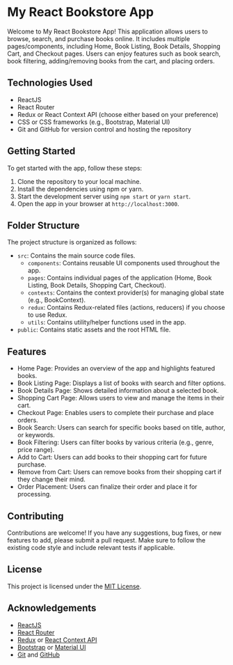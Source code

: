 # My React Bookstore App

Welcome to My React Bookstore App! This application allows users to browse, search, and purchase books online. It includes multiple pages/components, including Home, Book Listing, Book Details, Shopping Cart, and Checkout pages. Users can enjoy features such as book search, book filtering, adding/removing books from the cart, and placing orders.

## Technologies Used

- ReactJS
- React Router
- Redux or React Context API (choose either based on your preference)
- CSS or CSS frameworks (e.g., Bootstrap, Material UI)
- Git and GitHub for version control and hosting the repository

## Getting Started

To get started with the app, follow these steps:

1. Clone the repository to your local machine.
2. Install the dependencies using npm or yarn.
3. Start the development server using `npm start` or `yarn start`.
4. Open the app in your browser at `http://localhost:3000`.

## Folder Structure

The project structure is organized as follows:

- `src`: Contains the main source code files.
  - `components`: Contains reusable UI components used throughout the app.
  - `pages`: Contains individual pages of the application (Home, Book Listing, Book Details, Shopping Cart, Checkout).
  - `contexts`: Contains the context provider(s) for managing global state (e.g., BookContext).
  - `redux`: Contains Redux-related files (actions, reducers) if you choose to use Redux.
  - `utils`: Contains utility/helper functions used in the app.
- `public`: Contains static assets and the root HTML file.

## Features

- Home Page: Provides an overview of the app and highlights featured books.
- Book Listing Page: Displays a list of books with search and filter options.
- Book Details Page: Shows detailed information about a selected book.
- Shopping Cart Page: Allows users to view and manage the items in their cart.
- Checkout Page: Enables users to complete their purchase and place orders.
- Book Search: Users can search for specific books based on title, author, or keywords.
- Book Filtering: Users can filter books by various criteria (e.g., genre, price range).
- Add to Cart: Users can add books to their shopping cart for future purchase.
- Remove from Cart: Users can remove books from their shopping cart if they change their mind.
- Order Placement: Users can finalize their order and place it for processing.

## Contributing

Contributions are welcome! If you have any suggestions, bug fixes, or new features to add, please submit a pull request. Make sure to follow the existing code style and include relevant tests if applicable.

## License

This project is licensed under the [MIT License](LICENSE).

## Acknowledgements

- [ReactJS](https://reactjs.org)
- [React Router](https://reactrouter.com)
- [Redux](https://redux.js.org) or [React Context API](https://reactjs.org/docs/context.html)
- [Bootstrap](https://getbootstrap.com) or [Material UI](https://material-ui.com)
- [Git](https://git-scm.com) and [GitHub](https://github.com)

